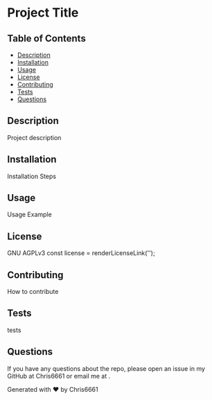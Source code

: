 # Project Title
  

  
## Table of Contents
 - [Description](#description)
 - [Installation](#installation)
 - [Usage](#usage)
 - [License](#license)
 - [Contributing](#contributing)
 - [Tests](#tests)
 - [Questions](#questions)

## Description
 Project description

## Installation
 Installation Steps

## Usage
 Usage Example

## License
 GNU AGPLv3
 const license = renderLicenseLink('');
 
 
## Contributing
 How to contribute
 
## Tests
 tests

## Questions
 If you have any questions about the repo, please open an issue in my GitHub at Chris6661 or email me at .

 Generated with ❤️ by Chris6661
